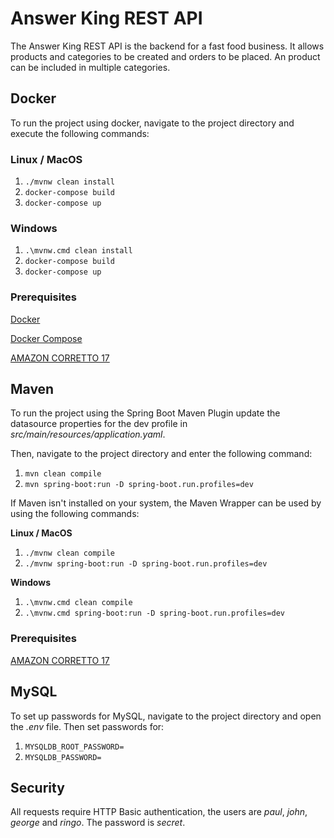 # Answer King REST API

The Answer King REST API is the backend for a fast food business. It allows products and categories to be created and 
orders to be placed. An product can be included in multiple categories.

## Docker

To run the project using docker, navigate to the project directory 
and execute the following commands:

### Linux / MacOS

1. `./mvnw clean install`
2. `docker-compose build`
3. `docker-compose up`

### Windows

1. `.\mvnw.cmd clean install`
2. `docker-compose build`
3. `docker-compose up`

### Prerequisites

[Docker](https://docs.docker.com/get-docker/)

[Docker Compose](https://docs.docker.com/compose/install/)

[AMAZON CORRETTO 17](https://docs.aws.amazon.com/corretto/latest/corretto-17-ug/downloads-list.html/)

## Maven 

To run the project using the Spring Boot Maven Plugin update the datasource properties for the dev profile in 
*src/main/resources/application.yaml*.

Then, navigate to the project directory and enter the following command:

1. `mvn clean compile`
2. `mvn spring-boot:run -D spring-boot.run.profiles=dev`

If Maven isn't installed on your system, the Maven Wrapper can be used by using the following commands:

**Linux / MacOS**

1. `./mvnw clean compile`
2. `./mvnw spring-boot:run -D spring-boot.run.profiles=dev`

**Windows**

1. `.\mvnw.cmd clean compile`
2. `.\mvnw.cmd spring-boot:run -D spring-boot.run.profiles=dev`

### Prerequisites

[AMAZON CORRETTO 17](https://docs.aws.amazon.com/corretto/latest/corretto-17-ug/downloads-list.html/)

## MySQL

To set up passwords for MySQL, navigate to the project directory and open the *.env* file. Then set passwords for:

1. `MYSQLDB_ROOT_PASSWORD=`
2. `MYSQLDB_PASSWORD=`

## Security

All requests require HTTP Basic authentication, the users are *paul*, *john*, *george* and *ringo*. 
The password is *secret*.




